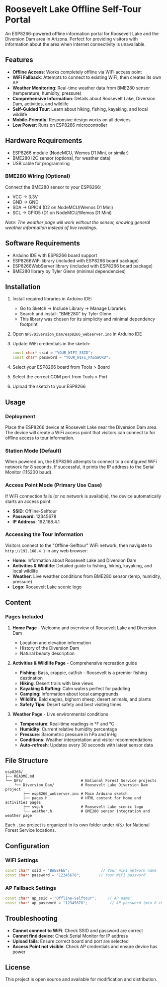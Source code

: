 # Roosevelt Lake Offline Self-Tour Portal

An ESP8266-powered offline information portal for Roosevelt Lake and the Diversion Dam area in Arizona. Perfect for providing visitors with information about the area when internet connectivity is unavailable.

## Features

- **Offline Access**: Works completely offline via WiFi access point
- **WiFi Fallback**: Attempts to connect to existing WiFi, then creates its own AP
- **Weather Monitoring**: Real-time weather data from BME280 sensor (temperature, humidity, pressure)
- **Comprehensive Information**: Details about Roosevelt Lake, Diversion Dam, activities, and wildlife
- **Self-Guided Tour**: Learn about hiking, fishing, kayaking, and local wildlife
- **Mobile-Friendly**: Responsive design works on all devices
- **Low Power**: Runs on ESP8266 microcontroller

## Hardware Requirements

- ESP8266 module (NodeMCU, Wemos D1 Mini, or similar)
- BME280 I2C sensor (optional, for weather data)
- USB cable for programming

### BME280 Wiring (Optional)

Connect the BME280 sensor to your ESP8266:
- VCC → 3.3V
- GND → GND
- SDA → GPIO4 (D2 on NodeMCU/Wemos D1 Mini)
- SCL → GPIO5 (D1 on NodeMCU/Wemos D1 Mini)

*Note: The weather page will work without the sensor, showing general weather information instead of live readings.*

## Software Requirements

- Arduino IDE with ESP8266 board support
- ESP8266WiFi library (included with ESP8266 board package)
- ESP8266WebServer library (included with ESP8266 board package)
- BME280 library by Tyler Glenn (minimal dependencies)

## Installation

1. Install required libraries in Arduino IDE:
   - Go to Sketch → Include Library → Manage Libraries
   - Search and install: "BME280" by Tyler Glenn
   - This library was chosen for its simplicity and minimal dependency footprint

2. Open `NFS/Diversion_Dam/esp8266_webserver.ino` in Arduino IDE

3. Update WiFi credentials in the sketch:
   ```cpp
   const char* ssid = "YOUR_WIFI_SSID";
   const char* password = "YOUR_WIFI_PASSWORD";
   ```

4. Select your ESP8266 board from Tools > Board

5. Select the correct COM port from Tools > Port

6. Upload the sketch to your ESP8266

## Usage

### Deployment
Place the ESP8266 device at Roosevelt Lake near the Diversion Dam area. The device will create a WiFi access point that visitors can connect to for offline access to tour information.

### Station Mode (Default)
When powered on, the ESP8266 attempts to connect to a configured WiFi network for 8 seconds. If successful, it prints the IP address to the Serial Monitor (115200 baud).

### Access Point Mode (Primary Use Case)
If WiFi connection fails (or no network is available), the device automatically starts an access point:
- **SSID**: Offline-Selftour
- **Password**: 12345678
- **IP Address**: 192.168.4.1

### Accessing the Tour Information

Visitors connect to the "Offline-Selftour" WiFi network, then navigate to `http://192.168.4.1` in any web browser:
- **Home**: Information about Roosevelt Lake and Diversion Dam
- **Activities & Wildlife**: Detailed guide to fishing, hiking, kayaking, and local wildlife
- **Weather**: Live weather conditions from BME280 sensor (temp, humidity, pressure)
- **Logo**: Roosevelt Lake scenic logo

## Content

### Pages Included

1. **Home Page** - Welcome and overview of Roosevelt Lake and Diversion Dam
   - Location and elevation information
   - History of the Diversion Dam
   - Natural beauty description

2. **Activities & Wildlife Page** - Comprehensive recreation guide
   - **Fishing**: Bass, crappie, catfish - Roosevelt is a premier fishing destination
   - **Hiking**: Desert trails with lake views
   - **Kayaking & Rafting**: Calm waters perfect for paddling
   - **Camping**: Information about local campgrounds
   - **Wildlife**: Bald eagles, bighorn sheep, desert animals, and plants
   - **Safety Tips**: Desert safety and best visiting times

3. **Weather Page** - Live environmental conditions
   - **Temperature**: Real-time readings in °F and °C
   - **Humidity**: Current relative humidity percentage
   - **Pressure**: Barometric pressure in hPa and inHg
   - **Conditions**: Weather interpretation and visitor recommendations
   - **Auto-refresh**: Updates every 30 seconds with latest sensor data

## File Structure

```
esp8266/
├── README.md
└── NFS/                          # National Forest Service projects
    └── Diversion_Dam/            # Roosevelt Lake Diversion Dam project
        ├── esp8266_webserver.ino # Main Arduino sketch
        ├── pages.h               # HTML content for home and activities pages
        ├── svg.h                 # Roosevelt Lake scenic logo
        └── weather.h             # BME280 sensor integration and weather page
```

Each `.ino` project is organized in its own folder under `NFS/` for National Forest Service locations.

## Configuration

### WiFi Settings
```cpp
const char* ssid = "BWEEFEE";              // Your WiFi network name
const char* password = "12345678";        // Your WiFi password
```

### AP Fallback Settings
```cpp
const char* ap_ssid = "Offline-Selftour";     // AP name
const char* ap_password = "12345678";          // AP password (min 8 chars)
```

## Troubleshooting

- **Cannot connect to WiFi**: Check SSID and password are correct
- **Cannot find device**: Check Serial Monitor for IP address
- **Upload fails**: Ensure correct board and port are selected
- **Access Point not visible**: Check AP credentials and ensure device has power

## License

This project is open source and available for modification and distribution.
